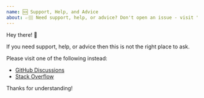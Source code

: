 ```yaml
---
name: 🆘 Support, Help, and Advice
about: 👉🏽 Need support, help, or advice? Don't open an issue - visit "GitHub Discussions" or "Stack Overflow" instead.
---
```


Hey there! 👋

If you need support, help, or advice then this is not the right place to ask.

Please visit one of the following instead:

- [GitHub Discussions](https://github.com/webpack/webpack/discussions)
- [Stack Overflow](https://stackoverflow.com/questions/tagged/webpack)

Thanks for understanding!
